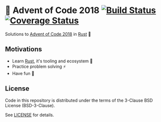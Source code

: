 # 🎄 Advent of Code 2018 [![Build Status][build-badge]][action-link] [![Coverage Status][codecov-badge]][codecov-link]

Solutions to [Advent of Code 2018] in [Rust] 🦀

## Motivations

- Learn [Rust], it's tooling and ecosystem 🦀
- Practice problem solving ⚡️
- Have fun 🙂

## License

Code in this repository is distributed under the terms of the 3-Clause BSD
License (BSD-3-Clause).

See [LICENSE] for details.

[build-badge]: https://github.com/scorphus/advent-of-code-2018/workflows/Rust/badge.svg
[action-link]: https://github.com/scorphus/advent-of-code-2018/actions?query=workflow%3ARust
[codecov-badge]: https://codecov.io/gh/scorphus/advent-of-code-2018/branch/main/graph/badge.svg
[codecov-link]: https://codecov.io/gh/scorphus/advent-of-code-2018
[Advent of Code 2018]: https://adventofcode.com/
[Rust]: https://rust-lang.org/
[LICENSE]: LICENSE
